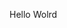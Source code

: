 Hello Wolrd
























































































































































































































































































































































































































































































































































































































































































































































































































































































































































































































































































































































































































































































































































































































































































































































































































































































































































































































































































































































































































































































































































































































































































































































































































































































































































































































































































































































































































































































































































































































































































































































































































































































































































































































































































































































































































































































































































































































































































































































































































































































































































































































































































































































































































































































